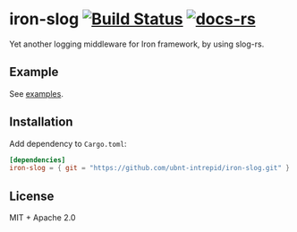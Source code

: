 # iron-slog [![Build Status](https://travis-ci.org/ubnt-intrepid/iron-slog.svg?branch=master)](https://travis-ci.org/ubnt-intrepid/iron-slog) [![docs-rs](https://docs.rs/iron-slog/badge.svg)](https://docs.rs/iron-slog)
Yet another logging middleware for Iron framework, by using slog-rs.

## Example
See [examples](examples).

## Installation
Add dependency to `Cargo.toml`:

```toml
[dependencies]
iron-slog = { git = "https://github.com/ubnt-intrepid/iron-slog.git" }
```

## License
MIT + Apache 2.0
